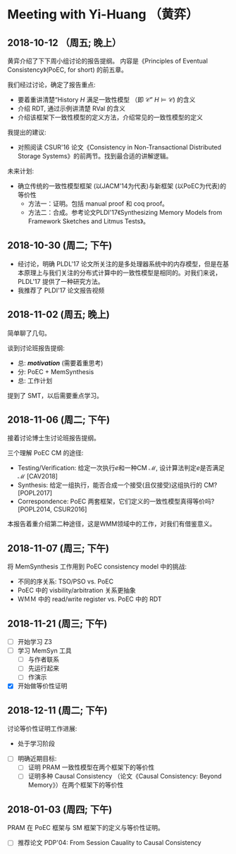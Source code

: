 ﻿# Meeting with Yi-Huang （黄弈）

## 2018-10-12 （周五; 晚上）

黄弈介绍了下下周小组讨论的报告提纲。
内容是《Principles of Eventual Consistency》(PoEC, for short) 的前五章。

我们经过讨论，确定了报告重点:
- 要着重讲清楚“History $H$ 满足一致性模型 （即 $\mathcal{C}$” $H \models \mathcal{C}$) 的含义
- 介绍 RDT, 通过示例讲清楚 $\textsf{RVal}$ 的含义
- 介绍该框架下一致性模型的定义方法，介绍常见的一致性模型的定义

我提出的建议:
- 对照阅读 CSUR'16 论文《Consistency in Non-Transactional Distributed Storage Systems》的前两节。找到最合适的讲解逻辑。

未来计划:
- 确立传统的一致性模型框架 (以JACM'14为代表)与新框架 (以PoEC为代表)的等价性
	- 方法一：证明。包括 manual proof 和 coq proof。
	- 方法二：合成。参考论文PLDI'17《Synthesizing Memory Models from Framework Sketches and Litmus Tests》。

## 2018-10-30 (周二; 下午) 

- 经讨论，明确 PLDL'17 论文所关注的是多处理器系统中的内存模型，但是在基本原理上与我们关注的分布式计算中的一致性模型是相同的。对我们来说，PLDL'17 提供了一种研究方法。
- 我推荐了 PLDI'17 论文报告视频

## 2018-11-02 (周五; 晚上)

简单聊了几句。

谈到讨论班报告提纲:
- 总: ***motivation*** (需要着重思考)
- 分: PoEC + MemSynthesis
- 总: 工作计划

提到了 SMT，以后需要重点学习。

## 2018-11-06 (周二; 下午)

接着讨论博士生讨论班报告提纲。

三个理解 PoEC CM 的途径:
- Testing/Verification: 给定一次执行$e$和一种CM $\mathcal{M}$, 设计算法判定$e$是否满足$\mathcal{M}$ [CAV2018]
- Synthesis: 给定一组执行，能否合成一个接受(且仅接受)这组执行的 CM? [POPL2017]
- Correspondence: PoEC 两套框架，它们定义的一致性模型真得等价吗? [POPL2014, CSUR2016]

本报告着重介绍第二种途径，这是WMM领域中的工作，对我们有借鉴意义。

## 2018-11-07 (周三; 下午)

将 MemSynthesis 工作用到 PoEC consistency model 中的挑战:
- 不同的序关系: TSO/PSO vs. PoEC
- PoEC 中的 visbility/arbitration 关系更抽象
- ＷＭＭ 中的 read/write register vs. PoEC 中的 RDT

## 2018-11-21 (周三; 下午)

- [ ] 开始学习 Z3
- [ ] 学习 MemSyn 工具
	- [ ] 与作者联系
	- [ ] 先运行起来
	- [ ] 作演示
- [x] 开始做等价性证明

## 2018-12-11 (周二; 下午)

讨论等价性证明工作进展:
- 处于学习阶段
- [ ] 明确近期目标:
	- [ ] 证明 PRAM 一致性模型在两个框架下的等价性
	- [ ] 证明多种 Causal Consistency （论文《Causal Consistency: Beyond Memory》）在两个框架下的等价性 

## 2018-01-03 (周四; 下午)
PRAM 在 PoEC 框架与 SM 框架下的定义与等价性证明。
- [ ] 推荐论文 PDP'04: From Session Cauality to Causal Consistency 
